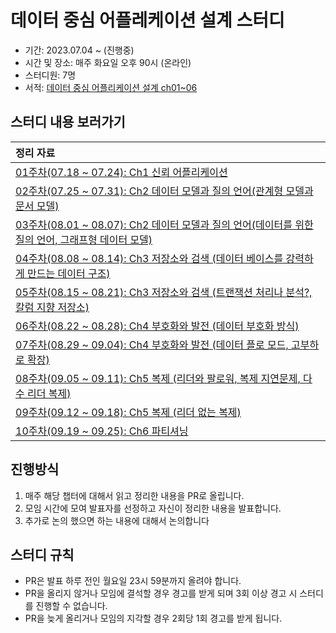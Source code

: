 # 데이터 중심 어플레케이션 설계 스터디

- 기간: 2023.07.04 ~ (진행중)
- 시간 및 장소: 매주 화요일 오후 90시 (온라인)
- 스터디원: 7명
- 서적: [데이터 중심 어플리케이션 설계 ch01~06](https://www.yes24.com/Product/Goods/59566585)

## 스터디 내용 보러가기

| 정리 자료                                                                                                                                                                            |
|:---------------------------------------------------------------------------------------------------------------------------------------------------------------------------------|
| [01주차(07.18 ~ 07.24): Ch1 신뢰 어플리케이션 ](https://github.com/Learning-Is-Vital-In-Development/23-11-DesigningDataIntensiveApplications/tree/main/w01)                                |
| [02주차(07.25 ~ 07.31): Ch2 데이터 모델과 질의 언어(관계형 모델과 문서 모델)](https://github.com/Learning-Is-Vital-In-Development/23-11-DesigningDataIntensiveApplications/tree/main/w02)              |
| [03주차(08.01 ~ 08.07): Ch2 데이터 모델과 질의 언어(데이터를 위한 질의 언어, 그래프형 데이터 모델)](https://github.com/Learning-Is-Vital-In-Development/23-11-DesigningDataIntensiveApplications/tree/main/w03) |
| [04주차(08.08 ~ 08.14): Ch3 저장소와 검색 (데이터 베이스를 강력하게 만드는 데이터 구조)](https://github.com/Learning-Is-Vital-In-Development/23-11-DesigningDataIntensiveApplications/tree/main/w04)        |
| [05주차(08.15 ~ 08.21): Ch3 저장소와 검색 (트랜잭션 처리나 분석?, 칼럼 지향 저장소)](https://github.com/Learning-Is-Vital-In-Development/23-11-DesigningDataIntensiveApplications/tree/main/w05)         |
| [06주차(08.22 ~ 08.28): Ch4 부호화와 발전 (데이터 부호화 방식)](https://github.com/Learning-Is-Vital-In-Development/23-11-DesigningDataIntensiveApplications/tree/main/w06)                      |
| [07주차(08.29 ~ 09.04): Ch4 부호화와 발전 (데이터 플로 모드, 고부하로 확장)](https://github.com/Learning-Is-Vital-In-Development/23-11-DesigningDataIntensiveApplications/tree/main/w07)              |
| [08주차(09.05 ~ 09.11): Ch5 복제 (리더와 팔로워, 복제 지연문제, 다수 리더 복제)](https://github.com/Learning-Is-Vital-In-Development/23-11-DesigningDataIntensiveApplications/tree/main/w08)           |
| [09주차(09.12 ~ 09.18): Ch5 복제 (리더 없는 복제) ](https://github.com/Learning-Is-Vital-In-Development/23-11-DesigningDataIntensiveApplications/tree/main/w09)                            |
| [10주차(09.19 ~ 09.25): Ch6 파티셔닝](https://github.com/Learning-Is-Vital-In-Development/23-11-DesigningDataIntensiveApplications/tree/main/w10)                                      |

## 진행방식

1. 매주 해당 챕터에 대해서 읽고 정리한 내용을 PR로 올립니다.
2. 모임 시간에 모여 발표자를 선정하고 자신이 정리한 내용을 발표합니다.
3. 추가로 논의 했으면 하는 내용에 대해서 논의합니다

## 스터디 규칙

- PR은 발표 하루 전인 월요일 23시 59분까지 올려야 합니다.
- PR을 올리지 않거나 모임에 결석할 경우 경고를 받게 되며 3회 이상 경고 시 스터디를 진행할 수 없습니다.
- PR을 늦게 올리거나 모임의 지각할 경우 2회당 1회 경고를 받게 됩니다.
